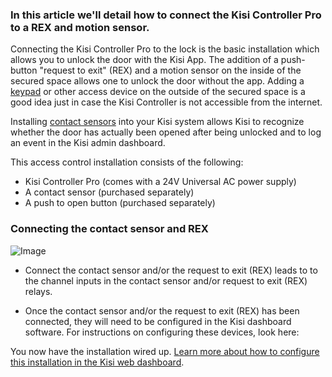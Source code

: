 
<h3>In this article we'll detail how to connect the Kisi Controller Pro to a REX and motion sensor.</h3>

Connecting the Kisi Controller Pro to the lock is the basic installation which allows you to unlock the door with the Kisi App. The addition of a push-button "request to exit" (REX) and a motion sensor on the inside of the secured space allows one to unlock the door without the app. Adding a [keypad](https://www.getkisi.com/lessons/how-to-install-an-door-access-control-system) or other access device on the outside of the secured space is a good idea just in case the Kisi Controller is not accessible from the internet. 

Installing [contact sensors](https://www.getkisi.com/lessons/how-to-install-an-door-access-control-system) into your Kisi system allows Kisi to recognize whether the door has actually been opened after being unlocked and to log an event in the Kisi admin dashboard. 

This access control installation consists of the following: 
* Kisi Controller Pro (comes with a 24V Universal AC power supply)
* A contact sensor (purchased separately)
* A push to open button (purchased separately)

<h3>Connecting the contact sensor and REX</h3> 

  
![Image](https://help.kisi.io/hc/article_attachments/360026425753/Screen_Shot_2019-02-11_at_2.57.13_PM.png)


*   Connect the contact sensor and/or the request to exit (REX) leads to to the channel inputs in the contact sensor and/or request to exit (REX) relays.  

* Once the contact sensor and/or the request to exit (REX) has been connected, they will need to be configured in the Kisi dashboard software. For instructions on configuring these devices, look here: 


You now have the installation wired up. [Learn more about how to configure this installation in the Kisi web dashboard](https://help.kisi.io/hc/en-us/sections/115002573047-Kisi-Web-Dashboard). 


